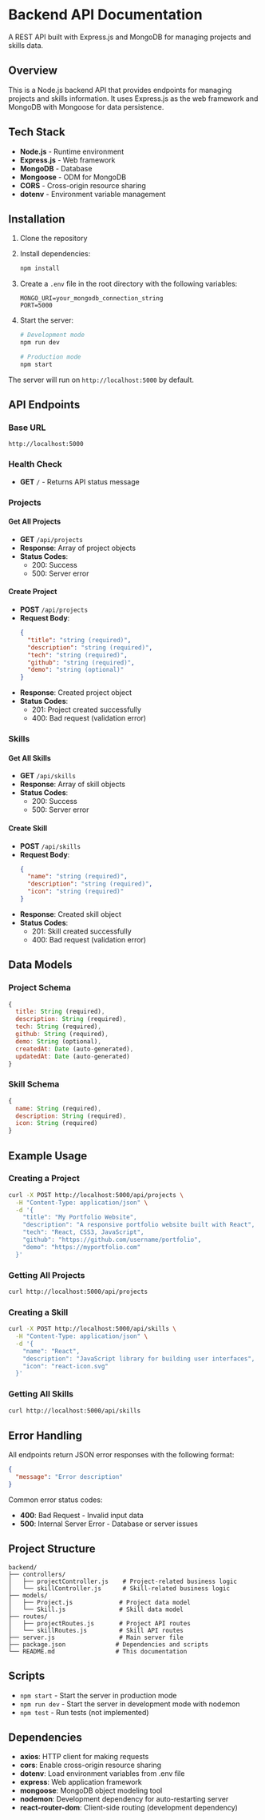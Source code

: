 # Backend API Documentation

A REST API built with Express.js and MongoDB for managing projects and skills data.

## Overview

This is a Node.js backend API that provides endpoints for managing projects and skills information. It uses Express.js as the web framework and MongoDB with Mongoose for data persistence.

## Tech Stack

- **Node.js** - Runtime environment
- **Express.js** - Web framework
- **MongoDB** - Database
- **Mongoose** - ODM for MongoDB
- **CORS** - Cross-origin resource sharing
- **dotenv** - Environment variable management

## Installation

1. Clone the repository
2. Install dependencies:
   ```bash
   npm install
   ```

3. Create a `.env` file in the root directory with the following variables:
   ```
   MONGO_URI=your_mongodb_connection_string
   PORT=5000
   ```

4. Start the server:
   ```bash
   # Development mode
   npm run dev

   # Production mode
   npm start
   ```

The server will run on `http://localhost:5000` by default.

## API Endpoints

### Base URL
```
http://localhost:5000
```

### Health Check
- **GET** `/` - Returns API status message

### Projects

#### Get All Projects
- **GET** `/api/projects`
- **Response**: Array of project objects
- **Status Codes**: 
  - 200: Success
  - 500: Server error

#### Create Project
- **POST** `/api/projects`
- **Request Body**:
  ```json
  {
    "title": "string (required)",
    "description": "string (required)",
    "tech": "string (required)",
    "github": "string (required)",
    "demo": "string (optional)"
  }
  ```
- **Response**: Created project object
- **Status Codes**:
  - 201: Project created successfully
  - 400: Bad request (validation error)

### Skills

#### Get All Skills
- **GET** `/api/skills`
- **Response**: Array of skill objects
- **Status Codes**:
  - 200: Success
  - 500: Server error

#### Create Skill
- **POST** `/api/skills`
- **Request Body**:
  ```json
  {
    "name": "string (required)",
    "description": "string (required)",
    "icon": "string (required)"
  }
  ```
- **Response**: Created skill object
- **Status Codes**:
  - 201: Skill created successfully
  - 400: Bad request (validation error)

## Data Models

### Project Schema
```javascript
{
  title: String (required),
  description: String (required),
  tech: String (required),
  github: String (required),
  demo: String (optional),
  createdAt: Date (auto-generated),
  updatedAt: Date (auto-generated)
}
```

### Skill Schema
```javascript
{
  name: String (required),
  description: String (required),
  icon: String (required)
}
```

## Example Usage

### Creating a Project
```bash
curl -X POST http://localhost:5000/api/projects \
  -H "Content-Type: application/json" \
  -d '{
    "title": "My Portfolio Website",
    "description": "A responsive portfolio website built with React",
    "tech": "React, CSS3, JavaScript",
    "github": "https://github.com/username/portfolio",
    "demo": "https://myportfolio.com"
  }'
```

### Getting All Projects
```bash
curl http://localhost:5000/api/projects
```

### Creating a Skill
```bash
curl -X POST http://localhost:5000/api/skills \
  -H "Content-Type: application/json" \
  -d '{
    "name": "React",
    "description": "JavaScript library for building user interfaces",
    "icon": "react-icon.svg"
  }'
```

### Getting All Skills
```bash
curl http://localhost:5000/api/skills
```

## Error Handling

All endpoints return JSON error responses with the following format:
```json
{
  "message": "Error description"
}
```

Common error status codes:
- **400**: Bad Request - Invalid input data
- **500**: Internal Server Error - Database or server issues

## Project Structure

```
backend/
├── controllers/
│   ├── projectController.js    # Project-related business logic
│   └── skillController.js      # Skill-related business logic
├── models/
│   ├── Project.js             # Project data model
│   └── Skill.js               # Skill data model
├── routes/
│   ├── projectRoutes.js       # Project API routes
│   └── skillRoutes.js         # Skill API routes
├── server.js                  # Main server file
├── package.json              # Dependencies and scripts
└── README.md                 # This documentation
```

## Scripts

- `npm start` - Start the server in production mode
- `npm run dev` - Start the server in development mode with nodemon
- `npm test` - Run tests (not implemented)

## Dependencies

- **axios**: HTTP client for making requests
- **cors**: Enable cross-origin resource sharing
- **dotenv**: Load environment variables from .env file
- **express**: Web application framework
- **mongoose**: MongoDB object modeling tool
- **nodemon**: Development dependency for auto-restarting server
- **react-router-dom**: Client-side routing (development dependency)
